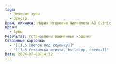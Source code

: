 ```yaml
---
tags:
  - Лечение-зуба
  - Осмотр
Врач, клиника: Мария Игоревна Филиппова AB Clinic
Орган:
  - Зубы
Результат: Установлены временные коронки
Связанные карточки:
  - "[[1.5 Слепок под коронку]]"
  - "[[1.6 Установка штифта, build-up, слепок]]"
Date: 2024-07-03T14:32
---
```

